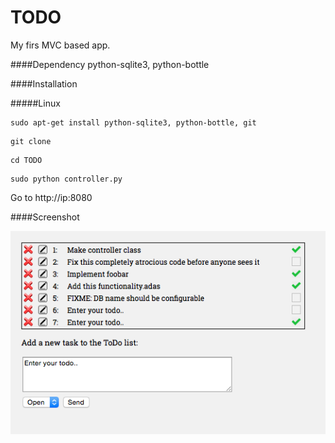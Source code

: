 TODO
======
My firs MVC based app. 

####Dependency
python-sqlite3, python-bottle

####Installation

#####Linux
```
sudo apt-get install python-sqlite3, python-bottle, git
```

```
git clone
```

```
cd TODO
```

```
sudo python controller.py
```
Go to http://ip:8080

####Screenshot

![AB](https://github.com/sedevc/TODO/blob/master/screenshot.png)

